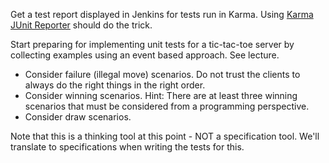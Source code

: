 
Get a test report displayed in Jenkins for tests run in Karma. 
Using [Karma JUnit Reporter](https://github.com/karma-runner/karma-junit-reporter) should do the trick.

Start preparing for implementing unit tests for a tic-tac-toe server by collecting examples
using an event based approach. See lecture.

- Consider failure (illegal move) scenarios. Do not trust the clients to always do the right things in the right order.
- Consider winning scenarios. Hint: There are at least three winning scenarios that must be considered from
a programming perspective.
- Consider draw scenarios.
 
Note that this is a thinking tool at this point - NOT a specification tool. We'll translate to specifications
when writing the tests for this.

